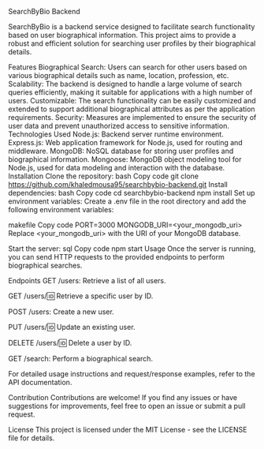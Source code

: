 SearchByBio Backend


SearchByBio is a backend service designed to facilitate search functionality based on user biographical information. This project aims to provide 
a robust and efficient solution for searching user profiles by their biographical details.

Features
Biographical Search: Users can search for other users based on various biographical details such as name, location, profession, etc.
Scalability: The backend is designed to handle a large volume of search queries efficiently, making it suitable for applications with a high number of users.
Customizable: The search functionality can be easily customized and extended to support additional biographical attributes as per the application requirements.
Security: Measures are implemented to ensure the security of user data and prevent unauthorized access to sensitive information.
Technologies Used
Node.js: Backend server runtime environment.
Express.js: Web application framework for Node.js, used for routing and middleware.
MongoDB: NoSQL database for storing user profiles and biographical information.
Mongoose: MongoDB object modeling tool for Node.js, used for data modeling and interaction with the database.
Installation
Clone the repository:
bash
Copy code
git clone https://github.com/khaledmousa95/searchbybio-backend.git
Install dependencies:
bash
Copy code
cd searchbybio-backend
npm install
Set up environment variables:
Create a .env file in the root directory and add the following environment variables:

makefile
Copy code
PORT=3000
MONGODB_URI=<your_mongodb_uri>
Replace <your_mongodb_uri> with the URI of your MongoDB database.

Start the server:
sql
Copy code
npm start
Usage
Once the server is running, you can send HTTP requests to the provided endpoints to perform biographical searches.

Endpoints
GET /users: Retrieve a list of all users.

GET /users/:id: Retrieve a specific user by ID.

POST /users: Create a new user.

PUT /users/:id: Update an existing user.

DELETE /users/:id: Delete a user by ID.

GET /search: Perform a biographical search.

For detailed usage instructions and request/response examples, refer to the API documentation.

Contribution
Contributions are welcome! If you find any issues or have suggestions for improvements, feel free to open an issue or submit a pull request.

License
This project is licensed under the MIT License - see the LICENSE file for details.

